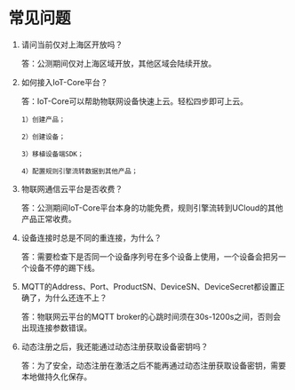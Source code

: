 # 常见问题

1. 请问当前仅对上海区开放吗？

   答：公测期间仅对上海区域开放，其他区域会陆续开放。

2. 如何接入IoT-Core平台？

   答：IoT-Core可以帮助物联网设备快速上云。轻松四步即可上云。

	   1）创建产品；

	   2）创建设备；

	   3）移植设备端SDK；

	   4）配置规则引擎流转数据到其他产品；

3. 物联网通信云平台是否收费？

   答：公测期间IoT-Core平台本身的功能免费，规则引擎流转到UCloud的其他产品正常收费。

4. 设备连接时总是不同的重连接，为什么？
 
   答：需要检查下是否同一个设备序列号在多个设备上使用，一个设备会把另一个设备不停的踢下线。
   
5. MQTT的Address、Port、ProductSN、DeviceSN、DeviceSecret都设置正确了，为什么还连不上？

   答：物联网云平台的MQTT broker的心跳时间须在30s-1200s之间，否则会出现连接参数错误。

6. 动态注册之后，我还能通过动态注册获取设备密钥吗？
   
   答：为了安全，动态注册在激活之后不能再通过动态注册获取设备密钥，需要本地做持久化保存。
